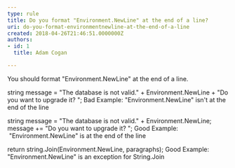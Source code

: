 ```yaml
---
type: rule
title: Do you format "Environment.NewLine" at the end of a line?
uri: do-you-format-environmentnewline-at-the-end-of-a-line
created: 2018-04-26T21:46:51.0000000Z
authors:
- id: 1
  title: Adam Cogan

---
```


You should format "Environment.NewLine" at the end of a line.

 
string message = "The database is not valid." + Environment.NewLine + "Do you want to upgrade it? ";
Bad Example: "Environment.NewLine" isn't at the end of the line 



string message = "The database is not valid." + Environment.NewLine;
message += "Do you want to upgrade it? ";
Good Example:  "Environment.NewLine" is at the end of the line 



return string.Join(Environment.NewLine, paragraphs);
Good Example: "Environment.NewLine" is an exception for String.Join
